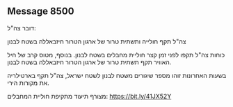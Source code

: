 ## Message 8500

דובר צה"ל:

צה"ל תקף חולייה ותשתית טרור של ארגון הטרור חיזבאללה בשטח לבנון

כוחות צה"ל תקפו לפני זמן קצר חוליית מחבלים בשטח לבנון. בנוסף, מטוס קרב של חיל האוויר תקף תשתית טרור של ארגון הטרור חיזבאללה בשטח לבנון.

בשעות האחרונות זוהו מספר שיגורים משטח לבנון לשטח ישראל, צה"ל תקף בארטילריה את מקורות הירי.

מצורף תיעוד מתקיפת חוליית המחבלים: https://bit.ly/41JX52Y

